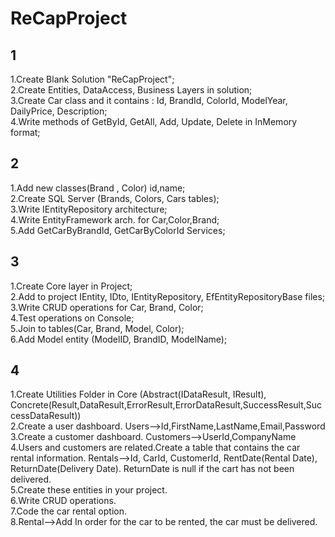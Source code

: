 # ReCapProject
## 1
1.Create Blank Solution "ReCapProject"; <br/>
2.Create Entities, DataAccess, Business Layers in solution; <br/>
3.Create Car class and it contains : Id, BrandId, ColorId, ModelYear, DailyPrice, Description; <br/>
4.Write methods of GetById, GetAll, Add, Update, Delete in InMemory format; <br/>
## 2
1.Add new classes(Brand , Color) id,name; <br/>
2.Create SQL Server (Brands, Colors, Cars tables); <br/>
3.Write IEntityRepository architecture; <br/>
4.Write EntityFramework arch. for Car,Color,Brand; <br/>
5.Add GetCarByBrandId, GetCarByColorId Services; <br/>
## 3
1.Create Core layer in Project; <br/>
2.Add to project IEntity, IDto, IEntityRepository, EfEntityRepositoryBase files; <br/>
3.Write CRUD operations for Car, Brand, Color; <br/>
4.Test operations on Console; <br/>
5.Join to tables(Car, Brand, Model, Color); <br/>
6.Add Model entity (ModelID, BrandID, ModelName); <br/>

## 4
1.Create Utilities Folder in Core (Abstract(IDataResult, IResult), Concrete(Result,DataResult,ErrorResult,ErrorDataResult,SuccessResult,SuccessDataResult)) <br/>
2.Create a user dashboard. Users-->Id,FirstName,LastName,Email,Password <br/>
3.Create a customer dashboard. Customers-->UserId,CompanyName <br/>
4.Users and customers are related.Create a table that contains the car rental information. Rentals-->Id, CarId, CustomerId, RentDate(Rental Date), ReturnDate(Delivery Date). ReturnDate is null if the cart has not been delivered. <br/>
5.Create these entities in your project. <br/>
6.Write CRUD operations. <br/>
7.Code the car rental option. <br/>
8.Rental-->Add In order for the car to be rented, the car must be delivered. <br/>
